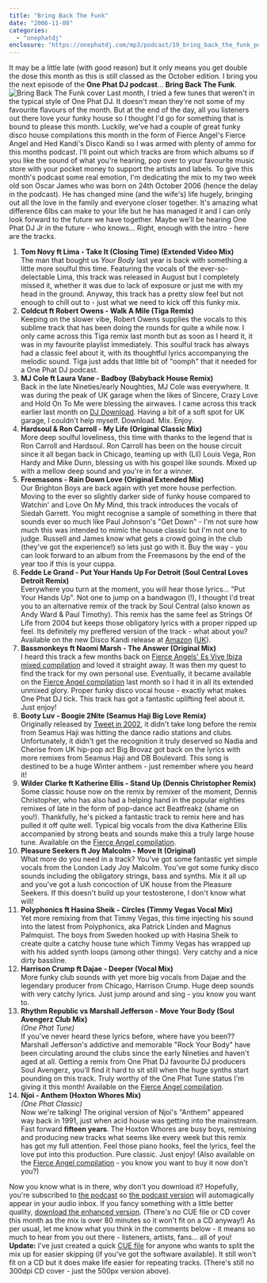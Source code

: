 ```yaml
---
title: "Bring Back The Funk"
date: "2006-11-08"
categories: 
  - "onephatdj"
enclosure: "https://onephatdj.com/mp3/podcast/19_bring_back_the_funk_podcast.mp3 "
---
```


It may be a little late (with good reason) but it only means you get double the dose this month as this is still classed as the October edition. I bring you the next episode of the **One Phat DJ podcast**... **Bring Back The Funk**. ![Bring Back The Funk cover](https://static.flickr.com/106/292390938_47b7536e74.jpg?v=0) Last month, I tried a few tunes that weren't in the typical style of One Phat DJ. It doesn't mean they're not some of my favourite flavours of the month. But at the end of the day, all you listeners out there love your funky house so I thought I'd go for something that is bound to please this month. Luckily, we've had a couple of great funky disco house compilations this month in the form of Fierce Angel's Fierce Angel and Hed Kandi's Disco Kandi so I was armed with plenty of ammo for this months podcast. I'll point out which tracks are from which albums so if you like the sound of what you're hearing, pop over to your favourite music store with your pocket money to support the artists and labels. To give this month's podcast some real emotion, I'm dedicating the mix to my two week old son Oscar James who was born on 24th October 2006 (hence the delay in the podcast). He has changed mine (and the wife's) life hugely, bringing out all the love in the family and everyone closer together. It's amazing what difference 6lbs can make to your life but he has managed it and I can only look forward to the future we have together. Maybe we'll be hearing One Phat DJ Jr in the future - who knows... Right, enough with the intro - here are the tracks.

1. **Tom Novy ft Lima - Take It (Closing Time) (Extended Video Mix)**  
    The man that bought us _Your Body_ last year is back with something a little more soulful this time. Featuring the vocals of the ever-so-delectable Lima, this track was released in August but I completely missed it, whether it was due to lack of exposure or just me with my head in the ground. Anyway, this track has a pretty slow feel but not enough to chill out to - just what we need to kick off this funky mix.
2. **Coldcut ft Robert Owens - Walk A Mile (Tiga Remix)**  
    Keeping on the slower vibe, Robert Owens supplies the vocals to this sublime track that has been doing the rounds for quite a while now. I only came across this Tiga remix last month but as soon as I heard it, it was in my favourite playlist immediately. This soulful track has always had a classic feel about it, with its thoughtful lyrics accompanying the melodic sound. Tiga just adds that little bit of "oomph" that it needed for a One Phat DJ podcast.
3. **MJ Cole ft Laura Vane - Badboy (Babyback House Remix)**  
    Back in the late Nineties/early Noughties, MJ Cole was everywhere. It was during the peak of UK garage when the likes of Sincere, Crazy Love and Hold On To Me were blessing the airwaves. I came across this track earlier last month on [DJ Download](https://www.djdownload.com/mp3-detail/MJ+Cole+Ft+Laura+Vane/Badboy/Prolific+Recordings/193411). Having a bit of a soft spot for UK garage, I couldn't help myself. Download. Mix. Enjoy.
4. **Hardsoul & Ron Carroll - My Life (Original Classic Mix)**  
    More deep soulful loveliness, this time with thanks to the legend that is Ron Carroll and Hardsoul. Ron Carroll has been on the house circuit since it all began back in Chicago, teaming up with (Lil) Louis Vega, Ron Hardy and Mike Dunn, blessing us with his gospel like sounds. Mixed up with a mellow deep sound and you're in for a winner.
5. **Freemasons - Rain Down Love (Original Extended Mix)**  
    Our Brighton Boys are back again with yet more house perfection. Moving to the ever so slightly darker side of funky house compared to Watchin' and Love On My Mind, this track introduces the vocals of Siedah Garrett. You might recognise a sample of something in there that sounds ever so much like Paul Johnson's "Get Down" - I'm not sure how much this was intended to mimic the house classic but I'm not one to judge. Russell and James know what gets a crowd going in the club (they've got the experience!) so lets just go with it. Buy the way - you can look forward to an album from the Freemasons by the end of the year too if this is your cuppa.
6. **Fedde Le Grand - Put Your Hands Up For Detroit (Soul Central Loves Detroit Remix)**  
    Everywhere you turn at the moment, you will hear those lyrics... "Put Your Hands Up". Not one to jump on a bandwagon (!), I thought I'd treat you to an alternative remix of the track by Soul Central (also known as Andy Ward & Paul Timothy). This remix has the same feel as Strings Of Life from 2004 but keeps those obligatory lyrics with a proper ripped up feel. Its definitely my preffered version of the track - what about you? Available on the new Disco Kandi release at [Amazon](https://www.amazon.com/gp/product/B000IONG9K?ie=UTF8&tag=bridgetjones2-20&linkCode=as2&camp=1789&creative=9325&creativeASIN=B000IONG9K "Buy Disco Kandi at Amazon.com") ([UK](https://www.amazon.co.uk/gp/product/B000IONG9K?ie=UTF8&tag=sjmedia-21&linkCode=as2&camp=1634&creative=6738&creativeASIN=B000IONG9K "Buy Disco Kandi at Amazon.co.uk")).
7. **Bassmonkeys ft Naomi Marsh - The Answer (Original Mix)**  
    I heard this track a few months back on [Fierce Angels' Es Vive Ibiza mixed compilation](https://www.amazon.com/gp/product/B000GLKKXK?ie=UTF8&tag=bridgetjones2-20&linkCode=as2&camp=1789&creative=9325&creativeASIN=B000GLKKXK "Buy Fierce Angels' Es Vive Ibiza at Amazon.com") and loved it straight away. It was then my quest to find the track for my own personal use. Eventually, it became available on the [Fierce Angel compilation](https://www.amazon.com/gp/product/B000HT392K?ie=UTF8&tag=bridgetjones2-20&linkCode=as2&camp=1789&creative=9325&creativeASIN=B000HT392K "Buy Fierce Angel at Amazon.com") last month so I had it in all its extended unmixed glory. Proper funky disco vocal house - exactly what makes One Phat DJ tick. This track has got a fantastic uplifting feel about it. Just enjoy!
8. **Booty Luv - Boogie 2Nite (Seamus Haji Big Love Remix)**  
    Originally released by [Tweet in 2002](https://www.atlanticrecords.com/tweet/music/?release=700073), it didn't take long before the remix from Seamus Haji was hitting the dance radio stations and clubs. Unfortunately, it didn't get the recognition it truly deserved so Nadia and Cherise from UK hip-pop act Big Brovaz got back on the lyrics with more remixes from Seamus Haji and DB Boulevard. This song is destined to be a huge Winter anthem - just remember where you heard it!
9. **Wilder Clarke ft Katherine Ellis - Stand Up (Dennis Christopher Remix)**  
    Some classic house now on the remix by remixer of the moment, Dennis Christopher, who has also had a helping hand in the popular eighties remixes of late in the form of pop-dance act Beatfreakz (shame on you!). Thankfully, he's picked a fantastic track to remix here and has pulled it off quite well. Typical big vocals from the diva Katherine Ellis accompanied by strong beats and sounds make this a truly large house tune. Available on the [Fierce Angel compilation](https://www.amazon.com/gp/product/B000HT392K?ie=UTF8&tag=bridgetjones2-20&linkCode=as2&camp=1789&creative=9325&creativeASIN=B000HT392K "Buy Fierce Angel at Amazon.com").
10. **Pleasure Seekers ft Joy Malcolm - Move It (Original)**  
    What more do you need in a track? You've got some fantastic yet simple vocals from the London Lady Joy Malcolm. You've got some funky disco sounds including the obligatory strings, bass and synths. Mix it all up and you've got a lush concoction of UK house from the Pleasure Seekers. If this doesn't build up your testosterone, I don't know what will!
11. **Polyphonics ft Hasina Sheik - Circles (Timmy Vegas Vocal Mix)**  
    Yet more remixing from that Timmy Vegas, this time injecting his sound into the latest from Polyphonics, aka Patrick Linden and Magnus Palmquist. The boys from Sweden hooked up with Hasina Sheik to create quite a catchy house tune which Timmy Vegas has wrapped up with his added synth loops (among other things). Very catchy and a nice dirty bassline.
12. **Harrison Crump ft Dajae - Deeper (Vocal Mix)**  
    More funky club sounds with yet more big vocals from Dajae and the legendary producer from Chicago, Harrison Crump. Huge deep sounds with very catchy lyrics. Just jump around and sing - you know you want to.
13. **Rhythm Republic vs Marshall Jefferson - Move Your Body (Soul Avengerz Club Mix)**  
    _(One Phat Tune)_  
    If you've never heard these lyrics before, where have you been?? Marshall Jefferson's addictive and memorable "Rock Your Body" have been circulating around the clubs since the early Nineties and haven't aged at all. Getting a remix from One Phat DJ favourite DJ producers Soul Avengerz, you'll find it hard to sit still when the huge synths start pounding on this track. Truly worthy of the One Phat Tune status I'm giving it this month! Available on the [Fierce Angel compilation](https://www.amazon.com/gp/product/B000HT392K?ie=UTF8&tag=bridgetjones2-20&linkCode=as2&camp=1789&creative=9325&creativeASIN=B000HT392K "Buy Fierce Angel at Amazon.com").
14. **Njoi - Anthem (Hoxton Whores Mix)**  
    _(One Phat Classic)_  
    Now we're talking! The original version of Njoi's "Anthem" appeared way back in 1991, just when acid house was getting into the mainstream. Fast forward **fifteen years**. The Hoxton Whores are busy boys, remixing and producing new tracks what seems like every week but this remix has got my full attention. Feel those piano hooks, feel the lyrics, feel the love put into this production. Pure classic. Just enjoy! (Also available on the [Fierce Angel compilation](https://www.amazon.com/gp/product/B000HT392K?ie=UTF8&tag=bridgetjones2-20&linkCode=as2&camp=1789&creative=9325&creativeASIN=B000HT392K "Buy Fierce Angel at Amazon.com") - you know you want to buy it now don't you?)

Now you know what is in there, why don't you download it? Hopefully, you're subscribed to [the podcast](https://feeds.feedburner.com/onephatdj) so [the podcast version](https://www.onephatdj.com/mp3/podcast/bring_back_the_funk_podcast.mp3) will automagically appear in your audio inbox. If you fancy something with a little better quality, [download the enhanced version](https://www.onephatdj.com/mp3/podcast/bring_back_the_funk_enhanced.mp3). (There's no CUE file or CD cover this month as the mix is over 80 minutes so it won't fit on a CD anyway!) As per usual, let me know what you think in the comments below - it means so much to hear from you out there - listeners, artists, fans... all of you! **Update:** I've just created a quick [CUE file](https://www.onephatdj.com/cue/podcast/bring_back_the_funk.cue) for anyone who wants to split the mix up for easier skipping (if you've got the software available). It still won't fit on a CD but it does make life easier for repeating tracks. (There's still no 300dpi CD cover - just the 500px version above).
